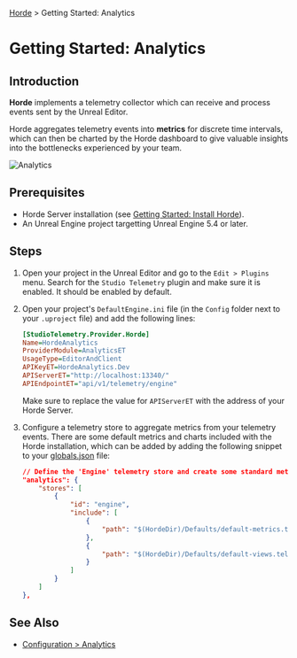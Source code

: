 [Horde](../../README.md) > Getting Started: Analytics

# Getting Started: Analytics

## Introduction

**Horde** implements a telemetry collector which can receive
and process events sent by the Unreal Editor.

Horde aggregates telemetry events into **metrics** for discrete time intervals, which can then be charted by the Horde
dashboard to give valuable insights into the bottlenecks experienced by your team.

![Analytics](../Images/Analytics-Main.png)

## Prerequisites

* Horde Server installation (see [Getting Started: Install Horde](InstallHorde.md)).
* An Unreal Engine project targetting Unreal Engine 5.4 or later.

## Steps

1. Open your project in the Unreal Editor and go to the `Edit > Plugins` menu. Search for the `Studio Telemetry` plugin and
make sure it is enabled. It should be enabled by default.
2. Open your project's `DefaultEngine.ini` file (in the `Config` folder next to your `.uproject` file) and add
the following lines:

    ```ini
    [StudioTelemetry.Provider.Horde]
    Name=HordeAnalytics
    ProviderModule=AnalyticsET
    UsageType=EditorAndClient
    APIKeyET=HordeAnalytics.Dev
    APIServerET="http://localhost:13340/"
    APIEndpointET="api/v1/telemetry/engine"
    ```

    Make sure to replace the value for `APIServerET` with the address of your Horde Server.

3. Configure a telemetry store to aggregate metrics from your
   telemetry events. There are some default metrics and charts included
   with the Horde installation, which can be added by adding the following snippet to your
   [globals.json](../Config/Orientation.md) file:

    ```json
    // Define the 'Engine' telemetry store and create some standard metrics & views with it.
    "analytics": {
        "stores": [
            {
                "id": "engine",
                "include": [
                    {
                        "path": "$(HordeDir)/Defaults/default-metrics.telemetry.json"
                    },
                    {
                        "path": "$(HordeDir)/Defaults/default-views.telemetry.json"
                    }
                ]
            }
        ]
    },
    ```

## See Also

* [Configuration > Analytics](../Config/Analytics.md)
